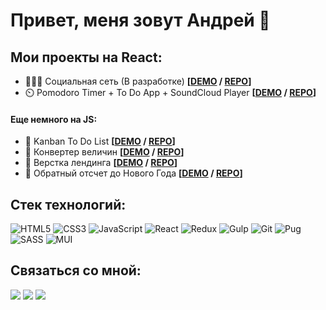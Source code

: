  # Привет, меня зовут Андрей 👋
 
 ## Мои проекты на React:
 - 👨‍👩‍👧 Социальная сеть (В разработке) **[[DEMO](http://f0629276.xsph.ru/) / [REPO](http://github.com/mazurovandre/social-network/)]**
 - ⏲️ Pomodoro Timer + To Do App + SoundCloud Player **[[DEMO](http://mazurovandre.github.io/productivity-booster/) / [REPO](http://github.com/mazurovandre/productivity-booster/)]**

#### Еще немного на JS:
 - 📃 Kanban To Do List **[[DEMO](http://mazurovandre.github.io/kanban-todo/) / [REPO](http://github.com/mazurovandre/kanban-todo/)]**
 - 🧮 Конвертер величин **[[DEMO](http://mazurovandre.github.io/converter-js/) / [REPO](http://github.com/mazurovandre/converter-js/)]**
 - 🧶 Верстка лендинга **[[DEMO](http://mazurovandre.github.io/olympic-landing/) / [REPO](http://github.com/mazurovandre/olympic-landing/)]**
 - 📆 Обратный отсчет до Нового Года **[[DEMO](http://mazurovandre.github.io/new-year-countdown/) / [REPO](http://github.com/mazurovandre/new-year-countdown/)]**

## Стек технологий:
![HTML5](https://img.shields.io/badge/html5-%23E34F26.svg?style=for-the-badge&logo=html5&logoColor=white)
![CSS3](https://img.shields.io/badge/css3-%231572B6.svg?style=for-the-badge&logo=css3&logoColor=white)
![JavaScript](https://img.shields.io/badge/javascript-%23323330.svg?style=for-the-badge&logo=javascript&logoColor=%23F7DF1E)
![React](https://img.shields.io/badge/react-%2320232a.svg?style=for-the-badge&logo=react&logoColor=%2361DAFB)
![Redux](https://img.shields.io/badge/redux-%23593d88.svg?style=for-the-badge&logo=redux&logoColor=white)
![Gulp](https://img.shields.io/badge/GULP-%23CF4647.svg?style=for-the-badge&logo=gulp&logoColor=white)
![Git](https://img.shields.io/badge/git-%23F05033.svg?style=for-the-badge&logo=git&logoColor=white)
![Pug](https://img.shields.io/badge/Pug-FFF?style=for-the-badge&logo=pug&logoColor=A86454)
![SASS](https://img.shields.io/badge/SASS-hotpink.svg?style=for-the-badge&logo=SASS&logoColor=white)
![MUI](https://img.shields.io/badge/MaterialUI-%230081CB.svg?style=for-the-badge&logo=material-ui&logoColor=white)

## Связаться со мной:
<a target="_blank" href="https://www.linkedin.com/in/mazurovandre/"><img src="https://img.shields.io/badge/linkedin-%230077B5.svg?style=for-the-badge&logo=linkedin&logoColor=white"/></a>
<a target="_blank" href="http://t.me/mazurovandre"><img src="https://img.shields.io/badge/Telegram-2CA5E0?style=for-the-badge&logo=telegram&logoColor=white"/></a>
<a target="_blank" href="mailto:mazurovandre@gmail.com"><img src="https://img.shields.io/badge/email-D14836?style=for-the-badge&logo=gmail&logoColor=white"/></a>
